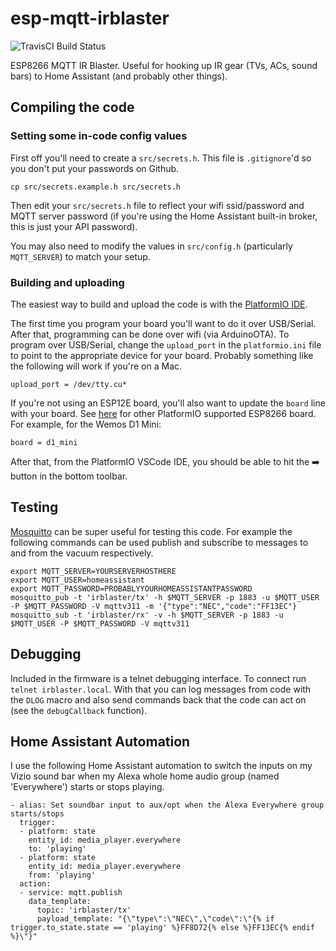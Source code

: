 # esp-mqtt-irblaster
![TravisCI Build Status](https://travis-ci.org/johnboiles/esp-mqtt-irblaster.svg?branch=master)

ESP8266 MQTT IR Blaster. Useful for hooking up IR gear (TVs, ACs, sound bars) to Home Assistant (and probably other things).

## Compiling the code

### Setting some in-code config values

First off you'll need to create a `src/secrets.h`. This file is `.gitignore`'d so you don't put your passwords on Github.

    cp src/secrets.example.h src/secrets.h

Then edit your `src/secrets.h` file to reflect your wifi ssid/password and MQTT server password (if you're using the Home Assistant built-in broker, this is just your API password).

You may also need to modify the values in `src/config.h` (particularly `MQTT_SERVER`) to match your setup.

### Building and uploading

The easiest way to build and upload the code is with the [PlatformIO IDE](http://platformio.org/platformio-ide).

The first time you program your board you'll want to do it over USB/Serial. After that, programming can be done over wifi (via ArduinoOTA). To program over USB/Serial, change the `upload_port` in the `platformio.ini` file to point to the appropriate device for your board. Probably something like the following will work if you're on a Mac.

    upload_port = /dev/tty.cu*

If you're not using an ESP12E board, you'll also want to update the `board` line with your board. See [here](http://docs.platformio.org/en/latest/platforms/espressif8266.html) for other PlatformIO supported ESP8266 board. For example, for the Wemos D1 Mini:

    board = d1_mini

After that, from the PlatformIO VSCode IDE, you should be able to hit the ➡️ button in the bottom toolbar.

## Testing

[Mosquitto](https://mosquitto.org/) can be super useful for testing this code. For example the following commands can be used publish and subscribe to messages to and from the vacuum respectively.

```
export MQTT_SERVER=YOURSERVERHOSTHERE
export MQTT_USER=homeassistant
export MQTT_PASSWORD=PROBABLYYOURHOMEASSISTANTPASSWORD
mosquitto_pub -t 'irblaster/tx' -h $MQTT_SERVER -p 1883 -u $MQTT_USER -P $MQTT_PASSWORD -V mqttv311 -m '{"type":"NEC","code":"FF13EC"}
mosquitto_sub -t 'irblaster/rx' -v -h $MQTT_SERVER -p 1883 -u $MQTT_USER -P $MQTT_PASSWORD -V mqttv311
```

## Debugging

Included in the firmware is a telnet debugging interface. To connect run `telnet irblaster.local`. With that you can log messages from code with the `DLOG` macro and also send commands back that the code can act on (see the `debugCallback` function).

## Home Assistant Automation

I use the following Home Assistant automation to switch the inputs on my Vizio sound bar when my Alexa whole home audio group (named 'Everywhere') starts or stops playing.

```
- alias: Set soundbar input to aux/opt when the Alexa Everywhere group starts/stops
  trigger:
  - platform: state
    entity_id: media_player.everywhere
    to: 'playing'
  - platform: state
    entity_id: media_player.everywhere
    from: 'playing'
  action:
  - service: mqtt.publish
    data_template:
      topic: 'irblaster/tx'
      payload_template: "{\"type\":\"NEC\",\"code\":\"{% if trigger.to_state.state == 'playing' %}FF8D72{% else %}FF13EC{% endif %}\"}"
```